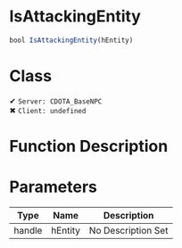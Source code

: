 # IsAttackingEntity
```js	
bool IsAttackingEntity(hEntity)
```
# Class
✔ `Server: CDOTA_BaseNPC`  
✖ `Client: undefined`  

# Function Description

# Parameters
Type|Name|Description
--|--|--
handle|hEntity|No Description Set
